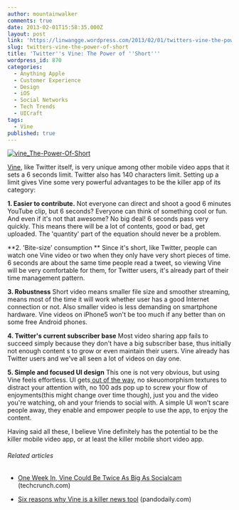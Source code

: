 ```yaml
---
author: mountainwalker
comments: true
date: 2013-02-01T15:58:35.000Z
layout: post
link: 'https://linwangge.wordpress.com/2013/02/01/twitters-vine-the-power-of-short/'
slug: twitters-vine-the-power-of-short
title: 'Twitter''s Vine: The Power of ''Short'''
wordpress_id: 870
categories:
  - Anything Apple
  - Customer Experience
  - Design
  - iOS
  - Social Networks
  - Tech Trends
  - UICraft
tags:
  - Vine
published: true
---
```


[![vine_The-Power-Of-Short](http://linwangge.files.wordpress.com/2013/02/vine_the-power-of-short.png?w=560)](http://linwangge.files.wordpress.com/2013/02/vine_the-power-of-short.png)

[Vine](http://blog.twitter.com/2013/01/vine-new-way-to-share-video.html), like Twitter itself, is very unique among other mobile video apps that it sets a 6 seconds limit. Twitter also has 140 characters limit. Setting up a limit gives Vine some very powerful advantages to be the killer app of its category:

**1. Easier to contribute.**
Not everyone can direct and shoot a good 6 minutes YouTube clip, but 6 seconds? Everyone can think of something cool or fun. And even if it's not that awesome? No big deal! 6 seconds pass very quickly. This means there will be a lot of contents, good or bad, get uploaded. The 'quantity' part of the equation should never be a problem.

**2. 'Bite-size' consumption **
Since it's short, like Twitter, people can watch one Vine video or two when they only have very short pieces of time. 6 seconds are about the same time people read a tweet, so viewing Vine will be very comfortable for them, for Twitter users, it's already part of their time management pattern.

**3. Robustness**
Short video means smaller file size and smoother streaming, means most of the time it will work whether user has a good Internet connection or not. Also smaller video is less demanding on smartphone hardware. Vine videos on iPhone5 won't be too much if any better than on some free Android phones.

**4. Twitter's current subscriber base**
Most video sharing app fails to succeed simply because they don't have a big subscriber base, thus initially not enough content s to grow or even maintain their users. Vine already has Twitter users and we've all seen a lot of videos on day one.

**5. Simple and focused UI design**
This one is not very obvious, but using Vine feels effortless. UI gets[ out of the way](http://linwangge.wordpress.com/2013/01/28/ui-of-twitters-new-vine-app-subtle-evolutions/), no skeuomorphism textures to distract your attention with, no 100 ads pop up to screw your flow of enjoyments(this might change over time though), just you and the video you're watching, oh and your friends to social with. A simple UI won't scare people away, they enable and empower people to use the app, to enjoy the content.

Having said all these, I believe Vine definitely has the potential to be the killer mobile video app, or at least the killer mobile short video app.


###### Related articles





	
  * [One Week In, Vine Could Be Twice As Big As Socialcam](http://techcrunch.com/2013/01/31/one-week-in-vine-could-be-twice-as-big-as-socialcam/) (techcrunch.com)

	
  * [Six reasons why Vine is a killer news tool](http://pandodaily.com/2013/01/28/six-reasons-why-vine-is-a-killer-news-tool/) (pandodaily.com)
